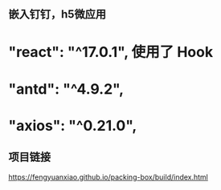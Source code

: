 ## 嵌入钉钉，h5微应用

# "react": "^17.0.1", 使用了 Hook
# "antd": "^4.9.2",
# "axios": "^0.21.0",

## 项目链接

https://fengyuanxiao.github.io/packing-box/build/index.html